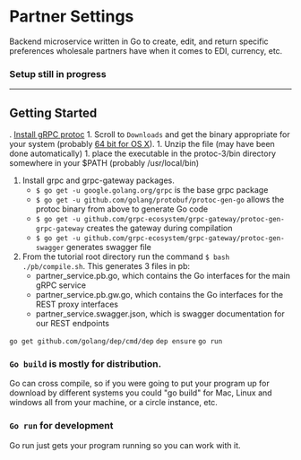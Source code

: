 # Partner Settings
Backend microservice written in Go to create, edit, and return specific preferences wholesale partners have when it comes to EDI, currency, etc.
### Setup still in progress

_________

## Getting Started

. [Install gRPC protoc](https://github.com/google/protobuf/releases)
    1. Scroll to `Downloads` and get the binary appropriate for your system (probably [64 bit for OS X](https://github.com/google/protobuf/releases/download/v3.3.0/protoc-3.3.0-osx-x86_64.zip)).
    1. Unzip the file (may have been done automatically)
    1. place the executable in the protoc-3/bin directory somewhere in your $PATH (probably /usr/local/bin)
1. Install grpc and grpc-gateway packages.
    * `$ go get -u google.golang.org/grpc` is the base grpc package
    * `$ go get -u github.com/golang/protobuf/protoc-gen-go` allows the protoc binary from above to generate Go code
    * `$ go get -u github.com/grpc-ecosystem/grpc-gateway/protoc-gen-grpc-gateway` creates the gateway during compilation
    * `$ go get -u github.com/grpc-ecosystem/grpc-gateway/protoc-gen-swagger` generates swagger file
1. From the tutorial root directory run the command `$ bash ./pb/compile.sh`. This generates 3 files in pb:
    * partner_service.pb.go, which contains the Go interfaces for the main gRPC service
    * partner_service.pb.gw.go, which contains the Go interfaces for the REST proxy interfaces
    * partner_service.swagger.json, which is swagger documentation for our REST endpoints

`go get github.com/golang/dep/cmd/dep`
`dep ensure`
`go run`

### `Go build` is mostly for distribution. 

Go can cross compile, so if you were going to put your program up for download by different systems you could "go build" for Mac, Linux and windows all from your machine, or a circle instance, etc.


### `Go run` for development
Go run just gets your program running so you can work with it.



